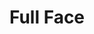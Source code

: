 ---
title : "Full Face"
layout: "helmet"
description: "Technologies is about advancement, and innovation is to come out with something original and unique, and MHR is combining this tow terms together, to make high quality and affordable helmet for all motorcycle riders."
image : "images/helmet/c1.png"


######### about ###############
about:
  enable : true
  title : "Full Face"
  content : "Line-up"
  image : "images/helmet/c1.png"
  name: 'Discover More'
  pre: '#'
  url: 'helmet'




---